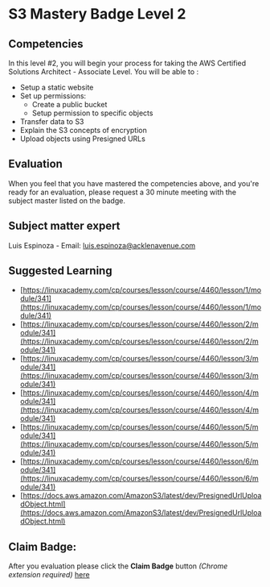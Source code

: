 # S3 Mastery Badge Level 2

## Competencies
In this level #2, you will begin your process for taking the AWS Certified Solutions Architect - Associate Level.
You will be able to  :
  - Setup a static website
  - Set up permissions:
      - Create a public bucket
      - Setup permission to specific objects
  - Transfer data to S3
  - Explain the S3 concepts of encryption
  - Upload objects using Presigned URLs

## Evaluation

 When you feel that you have mastered the competencies above, and you're ready for an evaluation, please request a 30 minute meeting with the subject master listed on the badge.

## Subject matter expert
Luis Espinoza - Email: luis.espinoza@acklenavenue.com

## Suggested Learning
- [https://linuxacademy.com/cp/courses/lesson/course/4460/lesson/1/module/341](https://linuxacademy.com/cp/courses/lesson/course/4460/lesson/1/module/341)
- [https://linuxacademy.com/cp/courses/lesson/course/4460/lesson/2/module/341](https://linuxacademy.com/cp/courses/lesson/course/4460/lesson/2/module/341)
- [https://linuxacademy.com/cp/courses/lesson/course/4460/lesson/3/module/341](https://linuxacademy.com/cp/courses/lesson/course/4460/lesson/3/module/341)
- [https://linuxacademy.com/cp/courses/lesson/course/4460/lesson/4/module/341](https://linuxacademy.com/cp/courses/lesson/course/4460/lesson/4/module/341)
- [https://linuxacademy.com/cp/courses/lesson/course/4460/lesson/5/module/341](https://linuxacademy.com/cp/courses/lesson/course/4460/lesson/5/module/341)
- [https://linuxacademy.com/cp/courses/lesson/course/4460/lesson/6/module/341](https://linuxacademy.com/cp/courses/lesson/course/4460/lesson/6/module/341)
- [https://docs.aws.amazon.com/AmazonS3/latest/dev/PresignedUrlUploadObject.html](https://docs.aws.amazon.com/AmazonS3/latest/dev/PresignedUrlUploadObject.html)


## Claim Badge:
After you evaluation please click the **Claim Badge** button *(Chrome extension required)* [here](https://acklenavenue.badgr.com/public/badges/4lLoaxIzTdiMQOgSGXG25w)
